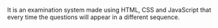 It is an examination system made using HTML, CSS and JavaScript that every time the questions will appear in a different sequence.
